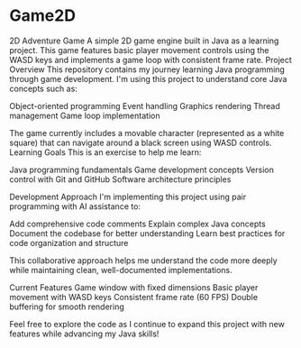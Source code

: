# Game2D
2D Adventure Game
A simple 2D game engine built in Java as a learning project. This game features basic player movement controls using the WASD keys and implements a game loop with consistent frame rate.
Project Overview
This repository contains my journey learning Java programming through game development. I'm using this project to understand core Java concepts such as:

Object-oriented programming
Event handling
Graphics rendering
Thread management
Game loop implementation

The game currently includes a movable character (represented as a white square) that can navigate around a black screen using WASD controls.
Learning Goals
This is an exercise to help me learn:

Java programming fundamentals
Game development concepts
Version control with Git and GitHub
Software architecture principles

Development Approach
I'm implementing this project using pair programming with AI assistance to:

Add comprehensive code comments
Explain complex Java concepts
Document the codebase for better understanding
Learn best practices for code organization and structure

This collaborative approach helps me understand the code more deeply while maintaining clean, well-documented implementations.

Current Features
Game window with fixed dimensions
Basic player movement with WASD keys
Consistent frame rate (60 FPS)
Double buffering for smooth rendering

Feel free to explore the code as I continue to expand this project with new features while advancing my Java skills!

